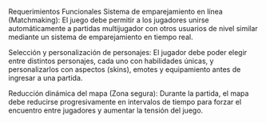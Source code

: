 Requerimientos Funcionales
Sistema de emparejamiento en línea (Matchmaking):
El juego debe permitir a los jugadores unirse automáticamente a partidas multijugador con otros usuarios de nivel similar mediante un sistema de emparejamiento en tiempo real.

Selección y personalización de personajes:
El jugador debe poder elegir entre distintos personajes, cada uno con habilidades únicas, y personalizarlos con aspectos (skins), emotes y equipamiento antes de ingresar a una partida.

Reducción dinámica del mapa (Zona segura):
Durante la partida, el mapa debe reducirse progresivamente en intervalos de tiempo para forzar el encuentro entre jugadores y aumentar la tensión del juego.
